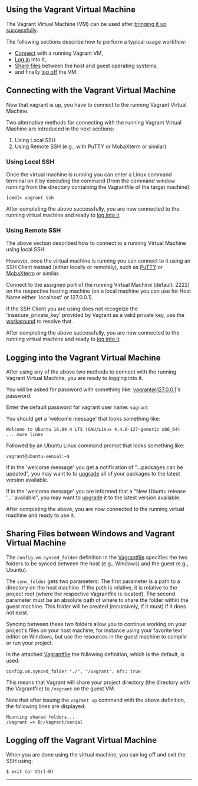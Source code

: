 ## Using the Vagrant Virtual Machine

The Vagrant Virtual Machine (VM) can be used after [bringing it up successfully](controlling_vm.md).

The following sections describe how to perform a typical usage workflow:

- [Connect](#connecting-with-the-vagrant-virtual-machine) with a running Vagrant VM, 
- [Log in](#logging-into-the-vagrant-virtual-machine) into it,
- [Share files](#sharing-files-between-windows-and-vagrant-virtual-machine) between the host and 
guest operating systems, 
- and finally [log off](#logging-off-the-vagrant-virtual-machine) the VM.

## Connecting with the Vagrant Virtual Machine

Now that vagrant is up, you have to connect to the running Vagrant Virtual Machine.

Two alternative methods for connecting with the running Vagrant Virtual Machine are introduced in 
the next sections:

1. Using Local SSH
2. Using Remote SSH (e.g., with PuTTY or MobaXterm or similar)

### Using Local SSH

Once the virtual machine is running you can enter a Linux command terminal on it by executing the 
command (from the command window running from the directory containing the Vagrantfile of the target 
machine):

```
[cmd]> vagrant ssh
```

After completing the above successfully, you are now connected to the running virtual machine and 
ready to [log into it](#logging-into-the-vagrant-virtual-machine).

### Using Remote SSH

The above section described how to connect to a running Virtual Machine using local SSH. 

However, once the virtual machine is running you can connect to it using an SSH Client instead 
(either locally or remotely), such as [PuTTY][1] or [MobaXterm][2] or similar.

Connect to the assigned port of the running Virtual Machine (default: 2222) on the respective 
hosting machine (on a local machine you can use for Host Name either 'localhost' or 127.0.0.1).

If the SSH Client you are using does not recognize the 'insecure_private_key' provided by Vagrant as 
a valid private key, use the [workaround](known_issues.md#setting-ssh-key-for-the-ssh-client) to 
resolve that.

After completing the above successfully, you are now connected to the running virtual machine and 
ready to [log into it](#logging-into-the-vagrant-virtual-machine).

## Logging into the Vagrant Virtual Machine

After using any of the above two methods to connect with the running Vagrant Virtual Machine, you 
are ready to logging into it.

You will be asked for password with something like:
    vagrant@127.0.0.1's password:

Enter the default password for vagrant user name: `vagrant`

You should get a 'welcome message' that looks something like:

```
Welcome to Ubuntu 16.04.4 LTS (GNU/Linux 4.4.0-127-generic x86_64)
... more lines
```

Followed by an Ubuntu Linux command prompt that looks something like:

```
vagrant@ubuntu-xenial:~$ 
```

If in the 'welcome message' you get a notification of "...packages can be updated", you may want to
to [upgrade](known_issues.md#packages-update) all of your packages to the latest version available.

If in the 'welcome message' you are informed that a "New Ubuntu release '...' available", you may 
want to [upgrade](known_issues.md#ubuntu-update) it to the latest version available.

After completing the above, you are now connected to the running virtual machine and ready to use it.

## Sharing Files between Windows and Vagrant Virtual Machine

The `config.vm.synced_folder` definition in the [Vagrantfile](setup.md#vagrant-configuration-file) 
specifies the two folders to be synced between the host (e.g., Windows) and the guest (e.g., Ubuntu).

The `sync_folder` gets two parameters: The first parameter is a path to a directory on the host 
machine. If the path is relative, it is relative to the project root (where the respective 
Vagrantfile is located). The second parameter must be an absolute path of where to share the folder 
within the guest machine. This folder will be created (recursively, if it must) if it does not exist.

Syncing between these two folders allow you to continue working on your project's files on your host 
machine, for instance using your favorite text editor on Windows, but use the resources in the guest 
machine to compile or run your project.

In the attached [Vagrantfile](Vagrantfile) the following definition, which is the default, is used:

```
config.vm.synced_folder "./", "/vagrant", nfs: true
```

This means that Vagrant will share your project directory (the directory with the Vagrantfile) to 
`/vagrant` on the guest VM.

Note that after issuing the `vagrant up` command with the above definition, the following lines 
are displayed:

```
Mounting shared folders...
/vagrant => D:/Vagrant/xenial
```

## Logging off the Vagrant Virtual Machine

When you are done using the virtual machine, you can log off and exit the SSH using:

```
$ exit (or Ctrl-D)
```

---

[1]: https://www.chiark.greenend.org.uk/~sgtatham/putty/
[2]: https://mobaxterm.mobatek.net/
